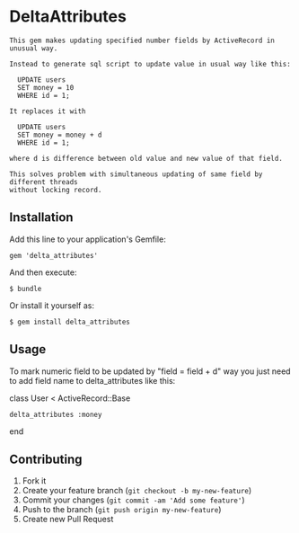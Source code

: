 # DeltaAttributes

    This gem makes updating specified number fields by ActiveRecord in unusual way.

    Instead to generate sql script to update value in usual way like this:

      UPDATE users
      SET money = 10
      WHERE id = 1;

    It replaces it with

      UPDATE users
      SET money = money + d
      WHERE id = 1;

    where d is difference between old value and new value of that field.

    This solves problem with simultaneous updating of same field by different threads
    without locking record.

## Installation

Add this line to your application's Gemfile:

    gem 'delta_attributes'

And then execute:

    $ bundle

Or install it yourself as:

    $ gem install delta_attributes

## Usage

  To mark numeric field to be updated by "field = field + d" way you just need to add field
  name to delta_attributes like this:

  class User < ActiveRecord::Base

    delta_attributes :money

  end

## Contributing

1. Fork it
2. Create your feature branch (`git checkout -b my-new-feature`)
3. Commit your changes (`git commit -am 'Add some feature'`)
4. Push to the branch (`git push origin my-new-feature`)
5. Create new Pull Request
